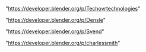"https://developer.blender.org/p/Techovrtechnologies"

"https://developer.blender.org/p/Densle"

"https://developer.blender.org/p/Svend"

"https://developer.blender.org/p/charlessmith"

 

